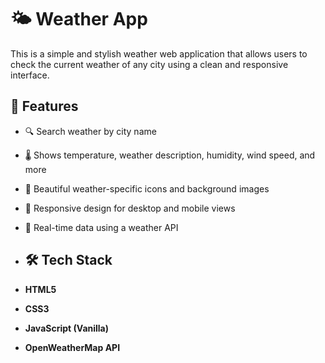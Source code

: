 # 🌤️ Weather App

This is a simple and stylish weather web application that allows users to check the current weather of any city using a clean and responsive interface.

## 🚀 Features

- 🔍 Search weather by city name
- 🌡️ Shows temperature, weather description, humidity, wind speed, and more
- 🎨 Beautiful weather-specific icons and background images
- 📱 Responsive design for desktop and mobile views
- 🔄 Real-time data using a weather API

- ## 🛠️ Tech Stack

- **HTML5**
- **CSS3**
- **JavaScript (Vanilla)**
- **OpenWeatherMap API**
